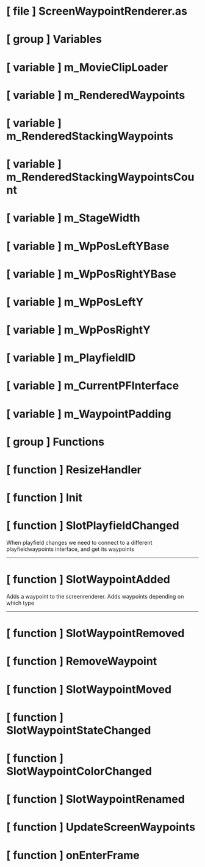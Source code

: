 # [ file ] ScreenWaypointRenderer.as

# [ group ] Variables

# [ variable ] m_MovieClipLoader

# [ variable ] m_RenderedWaypoints

# [ variable ] m_RenderedStackingWaypoints

# [ variable ] m_RenderedStackingWaypointsCount

# [ variable ] m_StageWidth

# [ variable ] m_WpPosLeftYBase

# [ variable ] m_WpPosRightYBase

# [ variable ] m_WpPosLeftY

# [ variable ] m_WpPosRightY

# [ variable ] m_PlayfieldID

# [ variable ] m_CurrentPFInterface

# [ variable ] m_WaypointPadding

# [ group ] Functions

# [ function ] ResizeHandler

# [ function ] Init

# [ function ] SlotPlayfieldChanged

When playfield changes we need to connect to a different playfieldwaypoints interface, and get its waypoints

---

# [ function ] SlotWaypointAdded

Adds a waypoint to the screenrenderer. Adds waypoints depending on which type

---

# [ function ] SlotWaypointRemoved

# [ function ] RemoveWaypoint

# [ function ] SlotWaypointMoved

# [ function ] SlotWaypointStateChanged

# [ function ] SlotWaypointColorChanged

# [ function ] SlotWaypointRenamed

# [ function ] UpdateScreenWaypoints

# [ function ] onEnterFrame

